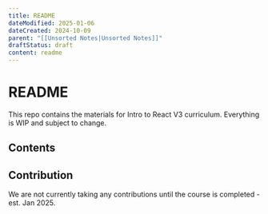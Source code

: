 ```yaml
---
title: README
dateModified: 2025-01-06
dateCreated: 2024-10-09
parent: "[[Unsorted Notes|Unsorted Notes]]"
draftStatus: draft
content: readme
---
```


# README

This repo contains the materials for Intro to React V3 curriculum. Everything is WIP and subject to change.

## Contents

## Contribution

We are not currently taking any contributions until the course is completed - est. Jan 2025.
